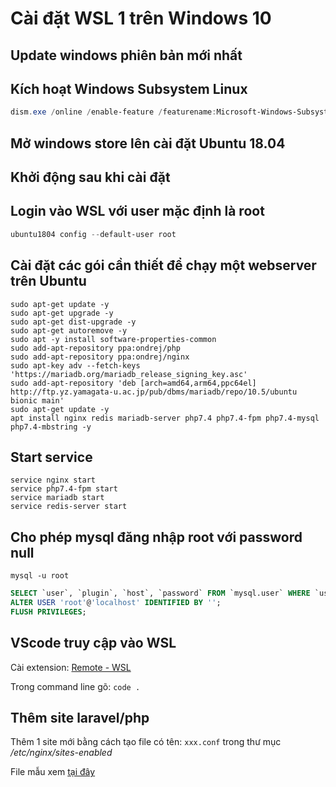 # Cài đặt WSL 1 trên Windows 10

## Update windows phiên bản mới nhất

## Kích hoạt Windows Subsystem Linux

```powershell
dism.exe /online /enable-feature /featurename:Microsoft-Windows-Subsystem-Linux /all /norestart
```

## Mở windows store lên cài đặt Ubuntu 18.04

## Khởi động sau khi cài đặt

## Login vào WSL với user mặc định là root

```powershell
ubuntu1804 config --default-user root
```

## Cài đặt các gói cần thiết để chạy một webserver trên Ubuntu

```shell
sudo apt-get update -y
sudo apt-get upgrade -y
sudo apt-get dist-upgrade -y
sudo apt-get autoremove -y
sudo apt -y install software-properties-common
sudo add-apt-repository ppa:ondrej/php
sudo add-apt-repository ppa:ondrej/nginx
sudo apt-key adv --fetch-keys 'https://mariadb.org/mariadb_release_signing_key.asc'
sudo add-apt-repository 'deb [arch=amd64,arm64,ppc64el] http://ftp.yz.yamagata-u.ac.jp/pub/dbms/mariadb/repo/10.5/ubuntu bionic main'
sudo apt-get update -y
apt install nginx redis mariadb-server php7.4 php7.4-fpm php7.4-mysql php7.4-mbstring -y
```

## Start service

```shell
service nginx start
service php7.4-fpm start
service mariadb start
service redis-server start
```

## Cho phép mysql đăng nhập root với password null

```shell
mysql -u root
```

```sql
SELECT `user`, `plugin`, `host`, `password` FROM `mysql.user` WHERE `user` = 'root';
ALTER USER 'root'@'localhost' IDENTIFIED BY '';
FLUSH PRIVILEGES;
```

## VScode truy cập vào WSL

Cài extension: [Remote - WSL](https://marketplace.visualstudio.com/items?itemName=ms-vscode-remote.remote-wsl)

Trong command line gõ: ```code .```

## Thêm site laravel/php

Thêm 1 site mới bằng cách tạo file có tên: ```xxx.conf``` trong thư mục */etc/nginx/sites-enabled*

File mẫu xem [tại đây](https://github.com/nguyentranchung/wsl1/blob/master/site.conf)
